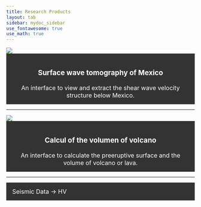 ```yaml
---
title: Research Products
layout: tab
sidebar: mydoc_sidebar
use_fontawesome: true
use_math: true
---
```

<html>

<style>
.navbar1 {
  overflow: hidden;
  background-color: #333;
}

.navbar1 a {
  float: left;
  font-size: 16px;
  color: white;
  text-align: center;
  padding: 14px 16px;
  text-decoration: none;
}
</style>
<body>

  <div class="row content-row">
    <div class="col-12 col-sm-2">
      <img src="{{ site.baseurl }}/images/tomo.png">
    </div>   
    <div class="col-12 col-sm-10">
 <div class="navbar1">
     <a href="tomomex.html"> 
      <h3 text-align: center>Surface wave tomography of Mexico</h3> 
      An interface to view and extract the shear wave velocity structure below Mexico.</a>
    </div>
  </div>
</div>

<hr>


  <div class="row content-row">
    <div class="col-12 col-sm-2">
      <img src="{{ site.baseurl }}/images/Volcalume.jpg">
  </div>    
    <div class="col-12 col-sm-10">
  <div class="navbar1">
   <a href="Volcalume.html"> 
       <h3 >Calcul of the volumen of volcano</h3> 
       An interface to calculate the preeruptive surface and the volume of volcano or lava.</a>
       </div>
  </div>
</div> 

<hr>
<div class="navbar1">
  <a href="HV.html">Seismic Data -> HV</a>
</div> 
  
</body>
</html>

